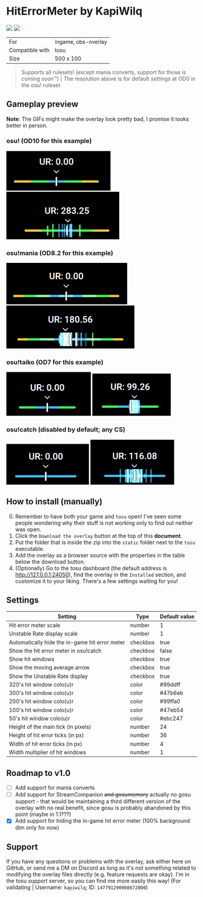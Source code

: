 # HitErrorMeter by KapiWilq

<a href="https://github.com/KapiWilq/HitErrorMeter/releases/latest/download/HitErrorMeter.by.KapiWilq.zip" target="_blank"><img height="35" src="https://img.shields.io/badge/Download_the_overlay-67A564?style=for-the-badge" /></a>  <a href="https://github.com/KapiWilq" target="_blank"><img height="35" src="https://img.shields.io/badge/github-000000?style=for-the-badge&logo=github&logoColor=white" /></a></a>

|                 |                     |
| --------------- | ------------------- |
| For             | ingame, obs-overlay |
| Compatible with | tosu                |
| Size            | 500 x 100           |

> Supports all rulesets! (except mania converts, support for those is coming soon™) | The resolution above is for default settings at OD0 in the osu! ruleset.

## Gameplay preview

**Note**: The GIFs might make the overlay look pretty bad, I promise it looks better in person.

### osu! (OD10 for this example)

<img src=".github/images/osu_ruleset.png">  <img src=".github/gifs/osu_ruleset.gif">

### osu!mania (OD8.2 for this example)

<img src=".github/images/mania_ruleset.png">  <img src=".github/gifs/mania_ruleset.gif">

### osu!taiko (OD7 for this example)

<img src=".github/images/taiko_ruleset.png">  <img src=".github/gifs/taiko_ruleset.gif">

### osu!catch (disabled by default; any CS)

<img src=".github/images/catch_ruleset.png">  <img src=".github/gifs/catch_ruleset.gif">

## How to install (manually)

0. Remember to have both your game and `tosu` open! I've seen some people wondering why their stuff is not working only to find out neither was open.
1. Click the `Download the overlay` button at the top of this **document**.
2. Put the folder that is inside the zip into the `static` folder next to the `tosu` executable.
3. Add the overlay as a browser source with the properties in the table below the download button.
4. (Optionally) Go to the tosu dashboard (the default address is http://127.0.0.1:24050), find the overlay in the `Installed` section, and customize it to your liking. There's a few settings waiting for you!

## Settings

| Setting                                        | Type     | Default value |
| ---------------------------------------------- | -------- | ------------- |
| Hit error meter scale                          | number   | 1             |
| Unstable Rate display scale                    | number   | 1             |
| Automatically hide the in-game hit error meter | checkbox | true          |
| Show the hit error meter in osu!catch          | checkbox | false         |
| Show hit windows                               | checkbox | true          |
| Show the moving average arrow                  | checkbox | true          |
| Show the Unstable Rate display                 | checkbox | true          |
| 320's hit window colo(u)r                      | color    | #99ddff       |
| 300's hit window colo(u)r                      | color    | #47b6eb       |
| 200's hit window colo(u)r                      | color    | #99ffa0       |
| 100's hit window colo(u)r                      | color    | #47eb54       |
| 50's hit window colo(u)r                       | color    | #ebc247       |
| Height of the main tick (in pixels)            | number   | 24            |
| Height of hit error ticks (in px)              | number   | 36            |
| Width of hit error ticks (in px)               | number   | 4             |
| Width multiplier of hit windows                | number   | 1             |

## Roadmap to v1.0
- [ ] Add support for mania converts
- [ ] Add support for StreamCompanion ~~and gosumemory~~ actually no gosu support - that would be maintaining a third different version of the overlay with no real benefit, since gosu is probably abandoned by this point (maybe in 1.1???)
- [X] Add support for hiding the in-game hit error meter (100% background dim only for now)

## Support

If you have any questions or problems with the overlay, ask either here on GitHub, or send me a DM on Discord as long as it's not something related to modifying the overlay files directly (e.g. feature requests are okay). I'm in the tosu support server, so you can find me more easily this way! (For validating | Username: `kapiwilq`; ID: `147791290908672000`)

